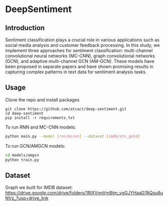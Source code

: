 # DeepSentiment

## Introduction
Sentiment classification plays a crucial role in various applications such as social media analysis and customer feedback processing. In this study, we implement three approaches for sentiment classification: multi-channel convolutional neural networks (MC-CNN), graph convolutional networks (GCN), and adaptive multi-channel GCN (AM-GCN). These models have been proposed in separate papers and have shown promising results in capturing complex patterns in text data for sentiment analysis tasks.

## Usage

Clone the repo and install packages

```
git clone https://github.com/atcact/deep-sentiment.git
cd deep-sentiment
pip install -r requirements.txt
```

To run RNN and MC-CNN models:

```bash
python main.py --model [rnn/mccnn] --dataset [imdb/sts_gold]
```

To run GCN/AMGCN models:

```bash
cd models/amgcn
python train.py 
```

## Dataset

Graph we built for IMDB dataset:
https://drive.google.com/drive/folders/1RIXVnnVmBtm_vgGJYHaaD7AQsu8uNVz_?usp=drive_link


